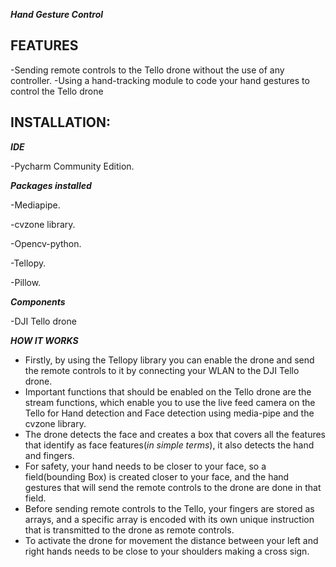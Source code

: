 ***Hand Gesture Control***

## FEATURES

-Sending remote controls to the Tello drone without the use of any controller.
-Using a hand-tracking module to code your hand gestures to control the Tello drone

## INSTALLATION:

***IDE***

-Pycharm Community Edition.

***Packages installed***

-Mediapipe.

-cvzone library.

-Opencv-python.

-Tellopy.

-Pillow.

***Components***

-DJI Tello drone


***HOW IT WORKS***

- Firstly, by using the Tellopy library you can enable the drone and send the remote controls to it by connecting your WLAN to the DJI Tello drone.
- Important functions that should be enabled on the Tello drone are the stream functions, which enable you to use the live feed camera on the Tello for Hand detection and Face  detection using media-pipe and the cvzone library.
- The drone detects the face and creates a box that covers all the features that identify as face features(*in simple terms*), it  also detects the hand and fingers.
- For safety, your hand needs to be closer to your face, so a field(bounding Box) is created closer to your face, and the hand gestures that will send the remote controls to the drone are done in that field.
- Before sending remote controls to the Tello, your fingers are stored as arrays, and a specific array is encoded with its own unique instruction that is transmitted to the drone as remote controls.
- To activate the drone for movement the distance between your left and right hands needs to be close to your shoulders making a cross sign.


